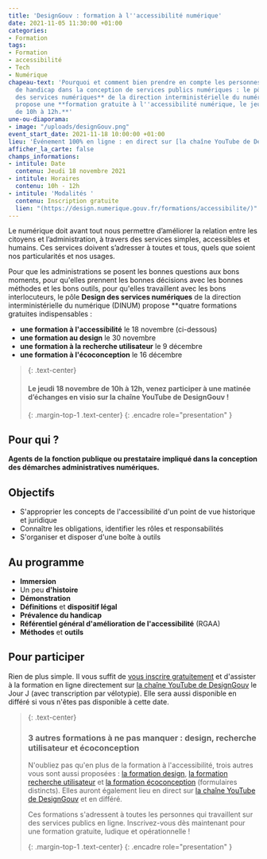 ```yaml
---
title: 'DesignGouv : formation à l''accessibilité numérique'
date: 2021-11-05 11:30:00 +01:00
categories:
- Formation
tags:
- Formation
- accessibilité
- Tech
- Numérique
chapeau-text: 'Pourquoi et comment bien prendre en compte les personnes en situation
  de handicap dans la conception de services publics numériques : le pôle **Design
  des services numériques** de la direction interministérielle du numérique (DINUM)
  propose une **formation gratuite à l''accessibilité numérique, le jeudi 18 novembre,
  de 10h à 12h.**'
une-ou-diaporama:
- image: "/uploads/designGouv.png"
event_start_date: 2021-11-18 10:00:00 +01:00
lieu: 'Événement 100% en ligne : en direct sur [la chaîne YouTube de DesignGouv]'
afficher_la_carte: false
champs_informations:
- intitule: Date
  contenu: Jeudi 18 novembre 2021
- intitule: Horaires
  contenu: 10h - 12h
- intitule: 'Modalités '
  contenu: Inscription gratuite
  lien: "(https://design.numerique.gouv.fr/formations/accessibilite/)"
---
```


Le numérique doit avant tout nous permettre d’améliorer la relation entre les citoyens et l’administration, à travers des services simples, accessibles et humains. Ces services doivent s’adresser à toutes et tous, quels que soient nos particularités et nos usages.

Pour que les administrations se posent les bonnes questions aux bons moments, pour qu'elles prennent les bonnes décisions avec les bonnes méthodes et les bons outils, pour qu'elles travaillent avec les bons interlocuteurs, le pôle **Design des services numériques** de la direction interministérielle du numérique (DINUM) propose **quatre formations gratuites indispensables : 
* **une formation à l'accessibilité** le 18 novembre (ci-dessous) 
* **une formation au design** le 30 novembre 
* **une formation à la recherche utilisateur** le 9 décembre 
* **une formation à l'écoconception** le 16 décembre

> {: .text-center}
>
> #### **Le jeudi 18 novembre de 10h à 12h, venez participer à une matinée d’échanges en visio sur la chaîne YouTube de DesignGouv !**
>
> {: .margin-top-1 .text-center}
{: .encadre role="presentation" }

## Pour qui ?

**Agents de la fonction publique ou prestataire impliqué dans la conception des démarches administratives numériques.**

## Objectifs

* S'approprier les concepts de l'accessibilité d'un point de vue historique et juridique
* Connaître les obligations, identifier les rôles et responsabilités
* S'organiser et disposer d'une boîte à outils

## Au programme

* **Immersion**
* Un peu **d'histoire**
* **Démonstration**
* **Définitions** et **dispositif légal**
* **Prévalence du handicap**
* **Référentiel général d'amélioration de l'accessibilité** (RGAA)
* **Méthodes** et **outils**

## Pour participer 

Rien de plus simple. Il vous suffit de [vous inscrire gratuitement](https://design.numerique.gouv.fr/formations/accessibilite/) et d'assister à la formation en ligne directement sur [la chaîne YouTube de DesignGouv](https://www.youtube.com/channel/UCMH9lC8dSlRVRfb0LoKuJZw/featured) le Jour J (avec transcription par vélotypie). Elle sera aussi disponible en différé si vous n'êtes pas disponible à cette date.

> {: .text-center}
>
> ### 3 autres formations à ne pas manquer : design, recherche utilisateur et écoconception
>
> N'oubliez pas qu'en plus de la formation à l'accessibilité, trois autres vous sont aussi proposées : [la formation design](https://design.numerique.gouv.fr/formations/design/), [la formation recherche utilisateur](https://design.numerique.gouv.fr/formations/recherche-utilisateur/) et [la formation écoconception](https://design.numerique.gouv.fr/formations/ecoconception/) (formulaires distincts). Elles auront également lieu en direct sur [la chaîne YouTube de DesignGouv](https://www.youtube.com/channel/UCMH9lC8dSlRVRfb0LoKuJZw/featured) et en différé.
> 
> Ces formations s'adressent à toutes les personnes qui travaillent sur des services publics en ligne. Inscrivez-vous dès maintenant pour une formation gratuite, ludique et opérationnelle !
>
> {: .margin-top-1 .text-center}
{: .encadre role="presentation" }